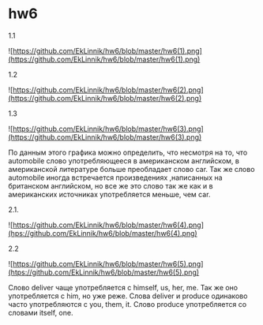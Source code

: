 # hw6
1.1

![https://github.com/EkLinnik/hw6/blob/master/hw6(1).png](https://github.com/EkLinnik/hw6/blob/master/hw6(1).png)

1.2

![https://github.com/EkLinnik/hw6/blob/master/hw6(2).png](https://github.com/EkLinnik/hw6/blob/master/hw6(2).png)

1.3

![https://github.com/EkLinnik/hw6/blob/master/hw6(3).png](https://github.com/EkLinnik/hw6/blob/master/hw6(3).png)

По данным этого графика можно определить, что несмотря на то, что automobile слово употребляющееся в американском английском, в американской литературе больше преобладает слово car. Так же слово automobile иногда встречается произведениях ,написанных на британском английском, но все же это слово так же как и в американских источниках употребляется меньше, чем car.

2.1.

![https://github.com/EkLinnik/hw6/blob/master/hw6(4).png](hps://github.com/EkLinnik/hw6/blob/master/hw6(4).png)


2.2

![https://github.com/EkLinnik/hw6/blob/master/hw6(5).png](htps://github.com/EkLinnik/hw6/blob/master/hw6(5).png)

Слово deliver чаще употребляется с himself, us, her, me. Так же оно употребляется с him, но уже реже. Слова deliver и produce одинаково часто употребляются с you, them, it. Слово produce употребляется со словами  itself, one.
